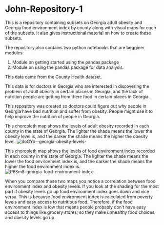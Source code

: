 # John-Repository-1
This is a repository containing subsets on Georgia adult obesity and Georgia food environment index by county along with visual maps for each of the subsets. It also gives instructional material on how to create these subsets.

The repository also contains two python notebooks that are begginer modules:
1. Module on getting started using the pandas package
2. Module on using the pandas package for data analysis.

This data came from the County Health dataset.

This data is for doctors in Georgia who are interested in discovering the problem of adult obesity in certain places in Georgia, and the lack of nutrition people are getting from there food in certain places in Georgia.

This repository was created so doctors could figure out why people in Georgia have bad nutrition and suffer from obesity. People might use it to help improve the nutrition of people in Georgia.

This choropleth map shows the levels of adult obesity recorded in each county in the state of Georgia. The lighter the shade means the lower the obesity level is, and the darker the shade means the higher the obesity level.
![doGYx--georgia-obesity-levels-](https://user-images.githubusercontent.com/118312341/203134954-12d6f0e4-02c3-4fdf-88f9-54a9c02db56c.png)

This choropleth map shows the levels of food environment index recorded in each county in the state of Georgia. The lighter the shade means the lower the food environment index is, and the darker the shade means the higher the food environment index is.
![P8Sm8-georgia-food-environment-index-](https://user-images.githubusercontent.com/118312341/203143028-c5bdbaa8-b0dd-4dc6-acdb-2f3711369c83.png)

When you compare these two maps you notice a correlation between food environment index and obesity levels. If you look at the shading for the most part if obesity levels go up food environment index goes down and vice versa. This is because food environment index is calculated from poverty levels and easy access to nutritious food. Therefore, if the food environment index is low that means people probably don't have easy access to things like grocery stores, so they make unhealthy food choices and obesity levels go up.
